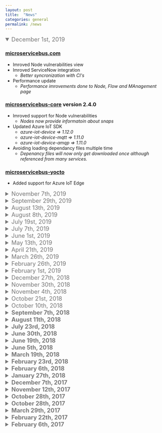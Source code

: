```yaml
---
layout: post
title:  "News"
categories: general
permalink: /news
---
```

<style>
summary{
    font-size: 1.3em;
        color: #777;
}
</style>

<details open><summary markdown="span">December 1st, 2019</summary> 

### [microservicebus.com](https://microservicebus.com)
* Imroved Node vulnerabilities view
* Imroved ServiceNow integration
    * *Better syncronization with CI's*
* Performance update
    * *Performance imrovements done to Node, Flow and MAnagement page*



### [microservicebus-core](https://github.com/axians/microservicebus-core) version 2.4.0
* Imroved support for Node vulnerabilities
    * *Nodes now provide informatoin about snaps*
* Updated Azure IoT SDK
    * *azure-iot-device => 1.12.0*
    * *azure-iot-device-mqtt => 1.11.0*
    * *azure-iot-device-amqp => 1.11.0*
* Avoiding loading dependancy files multiple time
    * *Depenancy files will now only get downloaded once although referenced from many  services.*

### [microservicebus-yocto](https://github.com/axians/microservicebus-yocto) 
* Added support for Azure IoT Edge

</details>

<details ><summary markdown="span">November 7th, 2019</summary> 

### [microservicebus.com](https://microservicebus.com)
* Un-suck IoT campaign
    * *https://microservicebus.com/iotsucks and home page carousel.*
* Added suport for Azure IoT Edge. 
    * *IoT Edge nodes are based on docker and can run cloud modules such as machine learning side-by-side with the microServiceBus node. By moving certain workloads to the edge of the network, your devices spend less time communicating with the cloud, react more quickly to local changes and operate reliably even in extended offline periods.*
* Claim Node
    * *Nodes started without parameters can now be claimed in portal*
* microServiceBus.API 
    * *Restart Node by id*
* Updated price calculator
    * *https://microservicebus.com/pricecalculator*
* Minor UI updates
    * *Some minor graphical updates and fixes has been applied on the Node page.*

* FIXED: Bug with invites not deleted 
* FIXED: Pricecalculator 24/7 prices fixed 
* FIXED: Tag are not saved when cloning stage flow

### [microservicebus-core](https://github.com/axians/microservicebus-core) version 2.4.0
* Added suport for Azure IoT Edge. 
    * *IoT Edge nodes are based on docker and can run cloud modules such as machine learning side-by-side with the microServiceBus node. By moving certain workloads to the edge of the network, your devices spend less time communicating with the cloud, react more quickly to local changes and operate reliably even in extended offline periods.*
* Disable debug after 30 minutes.
    * *Debug console will automaticly be disabled after 30 min.*

* FIXED: Fixed History (TTLCollection)

### [microservicebus-node](https://github.com/axians/microservicebus-node) version 2.0.10
* Updated node.js version
    * *Node.js version 12.11*
* Updated snap version to 2.0.10
    * *Logic for logging in with IMEI is moved to mSB-core*

### [meta-microservicebus-raspberrypi (Yocto)](https://github.com/axians/microservicebus-yocto) version 1.2.0
* Update bundle version as msb-node version now is 2.0.8
* Minor fixes

</details>

<details><summary markdown="span">September 29th, 2019</summary> 

### [microservicebus.com](https://microservicebus.com)

* Added suport for signing in Nodes anonymous. 
    * *Signing in Nodes anonymous, and later claiming the Node in the portal provides an easy provitioning process. visit [microServiceBus.docs](/provitioning-of-nodes) for more information*
* Integration with Fiware
    * *microServiceBus.com can now be integrated with Fiware Orion Context Broker to store and update entities from meters and sensors in the field. For more information about Fiware, visit https://www.fiware.org* 
* microServiceBus.API 
    * *More Flow API's for browsing Flows and Services*
* Move Nodes to other Organizations
    * *This feature no longer require the node to be online*
* Minor UI updates
    * *Some minor graphical updates and fixes has been applied on the Node page.*


### [microservicebus-core](https://github.com/axians/microservicebus-core) version 2.2.0
* Added suport for signing in Nodes anonymous. 
    * *Signing in Nodes anonymous, and later claiming the Node in the portal provides an easy provitioning process.*

* FIXED: dependencies marked with vulnerabilities 
* FIXED: Vulnerabilities scan for Snap Nodes

### [microservicebus-node](https://github.com/axians/microservicebus-node) version 2.0.10
* Updated node.js version
    * *Node.js version 12.11*
* Updated snap version to 2.0.10
    * *Logic for logging in with IMEI is moved to mSB-core*

### [meta-microservicebus-raspberrypi (Yocto)](https://github.com/axians/microservicebus-yocto) version 1.2.0
* Update bundle version as msb-node version now is 2.0.8
* Minor fixes

</details>

<details ><summary markdown="span">August 13th, 2019</summary> 

### [microservicebus.com](https://microservicebus.com)

* Updated Audit log
    * *Added Node description and fixed audit logs for snap*

* FIXED: Log file list
    * *List of log files at the Nodes page is now sorted correctly*


### [microservicebus-core](https://github.com/axians/microservicebus-core) version 2.1.0
* Add aggregated exception interval
    * Users can now set how often exceptions of same type get sent to tracking
* Added refreshSnap
    * *Refresh Snap is called from the portal or API*
* FIXED: dependencies marked with vulnerabilities 
* FIXED: Vulnerabilities scan for Snap Nodes

</details>

<details><summary markdown="span">August 8th, 2019</summary> 

### [microservicebus.com](https://microservicebus.com)

* Manage Incident policies
    * *Incident policies is part of Device Management and allow you to take actions on exceptions and alerts, such as when Nodes comes of line or custom alerts. For more info visit [docs.microservicebus.com](https://docsmicroservicebus.com/working-with-incident-policies)*
* 'SLA' (Service Level Agreement) information and 'Cost Center' now available at '/api/organizations' API.
    * *For more info visit [Swagger docs](https://microservicebus.com/swagger)*
* Update Snaps
    * *Snaps (Ubuntu) can now be updated using the Manage device environment dialog. For more info visit [docs.microservicebus.com](https://docsmicroservicebus.com/managing-firmware-and-device)*
* Run scripts
    * *Patch scripts can be remotely executed on Nodes using the Manage device environment dialog. For more info visit [docs.microservicebus.com](https://docsmicroservicebus.com/managing-firmware-and-device)*

</details>

<details><summary markdown="span">July 19st, 2019</summary> 

### [microservicebus.com](https://microservicebus.com)

* Manage firmware
    * *Firmware can now be managed through a special dialog on the Nodes page.*
* Mark partition
    * *You are now able to mark which partition to be active*

### [microservicebus-core](https://github.com/axians/microservicebus-core) version 2.0.90
* Updated Azure device SDK
    * *Updated azure-iot-sdk-node => 1.10.0*
* Update yocto firmware image
    * *Improved error handling*
* Enabled Mark partition
</details>

<details><summary markdown="span">July 7th, 2019</summary> 

### [microservicebus.com](https://microservicebus.com)

* Vulnerabilities viewer
    * *Vulnerabilities from all nodes are presented in one view, grouped by severity*
* Added CostCenter and SLA
    * *CostCenter and SLA has been added to Organization and Nodes*
* Usage API
    * *Added /api/organizations/usage to give insight to billing.*
* Price calculator
    * *To provide a better cost estimate including portal, device management and sim-cards*
* FIXED: Avoid sending empty grants grants to mSB-dam 
* FIXED: Japser provisioning
* FIXED: Github integration 
 
### [microservicebus-core](https://github.com/axians/microservicebus-core) version 2.0.80
* Updated snapcraft version
    * *Added tpm plug*
* Updated dependancies
* FIXED: vulnerabilities for Security Alerts on tar package

### [microservicebus-node](https://github.com/axians/microservicebus-node) version 2.0.7
* Vulnerabilities Scan
    * *A Vulnerability scan is performed daily and submitted to the portal*
* FIXED: Changes to Node policies should be applied immediately 
* Minor bug fixes
</details>

<details ><summary markdown="span">June 1st, 2019</summary> 

### [microservicebus.com](https://microservicebus.com)

* Clone Flow - handle target environment
    * *Optionally bind version of services*
* Add validation of HMAC signature in JasperNotification API.
    * *Incoming requests from Cisco Jasper are now validated using HMAC signature.*
* Preparation for support for new IoT Providers
    * *Plan is to support Oracle Cloud and FiWare*
* User documentation
    * *More updated user documentation on [docs.microservicebus.com](https://docs.microservicebus.com)*
 

### [microservicebus-core](https://github.com/axians/microservicebus-core) version 2.0.70
* Do retries when downloading service files
   * *To prevent failures while downloading scripts and services*
* Increased the retry interval when signing in using imei
    * *Preventing unnecessary restart of service*
* Updated AWS SDK => 2.2.1
* Azure IoT SDK stability improvements.
* FIXED: Unable to download new firmware due to full disk
   * *Clean firmware directory before downloading new image*
* FIXED: Unable to download syslogs
   * *Improved error handling for uploading syslogs + updated dbus interface*
* Support for compression
   * *Built-in support for compression of messages*
* Minor bug fixes
</details>

<details ><summary markdown="span">May 13th, 2019</summary> 

### [microservicebus.com](https://microservicebus.com)

* Integrate external ticketing system (ServiceNow)
   * *Users can now throw their own custom exceptions to ServiceNow*
* Updated all help links
   * *Linked all help pages to docs.microservicebus.com*
* Manage state from Node page
   * *Users can now set Nodes in Normal-, Maintenance- and Test mode *
* Only accept accepted pull requests
   * *When using git integration, PR's are only completed when accepted*
* Updated microServiceBus.API
   * *Update API to include FindById (ICCID, IMEI or hostname)*
* Improved error handling in Node Sign-in
   * *Making it easier to find issues related to Sign-in*
* Use Shared Secret to validate inbound calls from Jasper
   * *Shared secrets can now be used to validate inbound calls from Cisco Jasper*
* Clone Flow itinerary
   * *Users are now able to clone Flows while mapping Node names and tags*
* Download Syslog from portal
    * Users can now download syslogs from the Nodes page

</details>

<details><summary markdown="span">April 21th, 2019</summary> 

### [microservicebus.com](https://microservicebus.com)

* Maintenance and Test mode on *Nodes*
   * *Nodes can now be set in Maintenance to prevent alarms*
* Simplified authentication for Site Verification
   * *Nodes now has to be set to TEST MODE before accepting tests to run*
* Toggle Comment and file name in script window
   * *Mark text in script editor and toggle commenting the text using CTRL+/*
* Only accept accepted pull requests
   * *When using git integration, PR's are only completed when accepted*
* Stay on scripts page when switching organization
   * *Same behavior as for Nodes and Flows*
* Improved error handling in Node Sign-in
   * *Making it easier to find issues related to Sign-in*
* Use Shared Secret to validate inbound calls from Jasper
   * *Shared secrets can now be used to validate inbound calls from Cisco Jasper*
* Added QR code to test scripts
   * *Upon saving a Test Script, a QR code is presented for easier exposing the test*


### [microservicebus-core](https://github.com/axians/microservicebus-node) version 2.0.50
* Maintenance and Test mode on *Nodes*
   * *Nodes can now be set in Maintenance to prevent alarms*
* Added dbus IsActive endpoint
   * *Enabling external applications and services to check on status for mSB-core*
* More portal notifications
   * *Nodes are now notifying on firmware updates*
* Support for compression
   * *Built-in support for compression of messages*
* Minor bug fixes

</details>

<details><summary markdown="span">March 26th, 2019</summary> 

### [microservicebus.com](https://microservicebus.com)

* Improved tracking and monitoring
   * *Better and faster tracking and integration with ServiceNow*
* Manage Incident Policies allowing organizations to add custom incidents
   * *Users are now able to set up custom incidents which will be escalated to ServiceNow*
* Site verification app
   * *The site verification app can be used to run custom unit tests on Nodes at runtime*
* Added QR code to test scripts
   * *QR-code for faster access to the site verification app*
* Download and view syslogs from portal
   * *Users are now able to initiate, download and view syslogs from Nodes*
* Trigger firmware update from action menu
   * *Before this release, firmware updates could only be initiated from the API*
* Delete firmware image
   * *Users can now remove firmware images from the Node page*
* “Remove me” from organization and email tooltip of users
   * *Users can now remove themselfs from organizations*


### [microservicebus-core](https://github.com/axians/microservicebus-node) version 2.0.27
* Update Yocto firmware works with version and platform
   * *This prevents images to be downloaded installed if the device is already using the latest version*
* Site verification scripts
   * *Allowing the execution of unit tests to be executed on the Node. These scripts can be used to verify installation setup.*
* Updated Azure device SDK to 1.9.4
   * *Nodes are now being notified on disconnect*
* Support for compression
   * *Built-in support for compression of messages*
* Minor bug fixes

</details>

<details>
<summary markdown="span">February 26th, 2019</summary>

### [microServiceBus.com](https://microservicebus.com)
* Serverside performance improvements
   * *Mainly focusing on Node sign in*
* On-site test scripts
   * *Providing capabilities to let site technitians running unit test on-site to verify installation*

### [microservicebus-core](https://github.com/axians/microservicebus-node) version 2.0.14
* Enable remote unit testing
   * *To support On-site test scripts (see microServiceBus.com)
* Improved support for Yocto
   * *Extract platform and version from Yocto bundle*
* Updated Azure SDK => 1.9.3

### [microservicebus-dam](https://github.com/axians/microservicebus-dam) version 2.0.1
* Extended to support Yocto
   * *Corrected bug where DAM only worked in snap env*.


</details>




<details>
<summary markdown="span">February 1st, 2019
</summary>


### [microServiceBus.com](https://microservicebus.com)
* UI performance improvements
   * *Improvments of how scripts and styles are loaded*
* Managing ssh user account and keys
  * *Improve UX*
* Visualization of environment status
   * *Improved visualization of environment with all networks and serialport*
* Show device state (Azure- & AWS IoT hub) on Node property
   * *Users can now view and edit device twin/shadow directly in the portal*
* Updating code snippet colleciton to include new features
   * *Added snippets for **GetCurrentState**, **GetLocalTime** and **GetInstanceOf***
* FIXED: Closing flow window by clicking on the upper right corner botton doesn't work

### [microservicebus-core](https://github.com/axians/microservicebus-node) version 2.0.1
* TTLCollection available from services
   * *TTLCollection to support adding unique items*
* Add all networks and serialports to requested Environment
   * *see microServiceBus.com*
 

</details>
   
   



<details>
<summary markdown="span">December 27th, 2018
</summary>

### [microServiceBus.com](https://microservicebus.com)
* Lock microservicebus-core version on Organization
* Lock microservicebus-core version on Node
* Lock script/service version in Flow
* CTRL+S/Cmd-S short key for saving scripts
* Updated support for binary messages
* AZUREDEBUG option
* Save last latest command using CTRL+R
* Added functionality to move node between organizations
* API to apply Node template to existing nodes
* Send invites to multiple people
* Azure SDK 1.8
* TTLCollection built in to microservice.js
* FIXED: Resize “View source” window
* FIXED: Remove services from flow

### [microservicebus-node](https://github.com/axians/microservicebus-node) version 2.0.0
* Lock microservicebus-core version 

### [microservicebus-core](https://github.com/axians/microservicebus-core) version 2.0.1
* microservicebus-core is now running the latest version of Azure Device SDK, fixing issues where messages did not get delivered properly
* Updated support for binary messages

### [microservicebus-dam](https://github.com/axians/microservicebus-dam) version 1.0.0
* Manage SSH keys in portal
* microservicebus-dam snap/daemon
* Grant access to Node

### [mSB-yocto](https://github.com/axians/microservicebus-yocto) version 1.0.0
* microservicebus-node Yocto layer
* Upload firmware
* Firmware updates using RAUC (bootloader interface)
* Trigger “Update firmware” from mSB.API


</details>



<details>
<summary markdown="span"> November 30th, 2018
</summary>

### [microServiceBus.com](https://microservicebus.com)
* Grant individual logon privilages (mSb.dam)
* Lock organization to microservicebus-core version preventing forced updates
* Support for locking Flows to script/service version
* Added CTRL+S/Cmd-S short key for saving scripts
* FIXED: "Fetch from repo" working kind of funky

### [microservicebus-node](https://github.com/axians/microservicebus-node) version 1.0.27
* Support for *Device Access Manager* (mSb.dam)
* Support for custom repos of microservicebus-core and microservicebus-node
* Lock organization to microservicebus-core version preventing forced 
* Updated snap

### [microservicebus-core](https://github.com/axians/microservicebus-core) version 1.2.52
* Support for *Device Access Manager* (mSb.dam)
* Lock organization to microservicebus-core version preventing forced 
* Support for locking Flows to script/service version
* FIXED: RECONNECTING loop

### [microservicebus-dam](https://github.com/axians/microservicebus-dam) version 1.0.0
* Support for *Device Access Manager*
* Updated snap


</details>



<details>
<summary markdown="span"> November 4th, 2018
</summary> 


### [microServiceBus.com](https://microservicebus.com)
* Improve error message for Github permission error
* Added funtionality to move node between organizations
* (Yocto) Download firmware metadata
* Add under general properties in itinerary designer the service organisation location.
* FIXED: Can't right click on the service in the itinerary designer

### [microservicebus-core](https://github.com/axians/microservicebus-core) (1.2.40)
* (Yocto) nodejs RAUC D-Bus integration
* FIXED: Message context lost on SubmitResponsemessage
* FIXED: First microservicebus-core-install, with very slow connection, gets stuck (waited 30 min) #551


</details>



<details>
<summary markdown="span"> October 21st, 2018 
</summary> 


### [microServiceBus.com](https://microservicebus.com)
* Remove single whitelist entry + add confirmation to Clear list #532
* API to apply Node template to existing nodes #545
* Send invites to multiple people #553
* Enable / Disable node with CTRL+R creates multiple services on node #535

* FIXED: Changes not saved in script window if you don't close window between saves #531
* FIXED: Node keys are not renewed when changing IoT Hub provider
* FIXED: Performance improvements for handling signIn & creation of nodes. #529
* Opened in axians/microServiceBus.com


</details>



<details>
<summary markdown="span"> October 10th, 2018
</summary> <b>


### [microServiceBus.com](https://microservicebus.com)
* Remove single whitlist entry
* Enable/Disable nodes using CTRL+R
* Upload Yocto firmware image
* Download Yocto firmware image API
* Performance improvements
* Apply node templates to nodes using API
* FIXED: Cut long Flow names in list

### [microservicebus-core](https://github.com/axians/microservicebus-core) (1.2.31)
* Fixed issue restarting COM upon State gets updated


</details>



<details>

<summary markdown="span"> September 7th, 2018
</summary> 


### [microServiceBus.com](https://microservicebus.com)
* Show diff on Audit log
* (Node API) Updated (start, stop, enable) to use PUT verb
* (Node API) Creating a node returns the object
* VSTS integration to trigger on Pull Requests
* Show Script window from *Services* in *Flow*
* FIXED: duplicate services started when mltiple tags were used
* FIXED: Node name textbox should be read-only
* FIXED: createNodeFromMacAddress should not require authorization
* FIXED: Ctrl+R does not work in all pages

### [microservicebus-core](https://github.com/axians/microservicebus-core) (1.2.18)
* FIXED: Changed state should trigger all "Receive State" services

### [microservicebus-node](https://github.com/axians/microservicebus-node) (1.0.26)
* Add timeout to ensure installation of core does not hang
* Updated snap version to 1.26


</details>



<details>

<summary markdown="span"> August 11th, 2018
</summary> 


### [microServiceBus.com](https://microservicebus.com)
* Enabled *Node templates* when *Nodes* are created using Cisco Jasper integration
* Impoved Search on *Node* page 
* Added more trace events from *Nodes*
* Added "Copy machine name" to serial no
* Updated Jasper API not to depend on IMEI
* Added back audit log to history
* Added more Cisco Jasper information
* Added "Go to source script" from *Flow*
* Enable annotation for scripts (for Git commits)
* FIXED: Tags should not be case insensative
* FIXED: bug when creating nodes thorugh Jasper for the first time (no nodes exists)
* FIXED: Console not working on Edge


</details>



<details>

<summary markdown="span"> July 23rd, 2018
</summary>


### [microServiceBus.com](https://microservicebus.com)
* Added policys for Nodes.
    * Now you can set policy for nodes, you can change disconnect, reconnect and offline mode actions.
* Added node templates.
    * When creating new nodes you can choose to create them from a template with specific settings. Managing bulk creation of nodes just became easy.
* Updated API.
    * New features: Enable, Disable and Restart nodes
* Format JSON in debug console.
* Give organization ownership to Co-Admin
    * Now possible to give owner access to a Co-Admin in your organization.
* Improved node properties page.
* FIXED: Oranization delete page shows right information
 
### [microservicebus-core](https://github.com/axians/microservicebus-core)
* Implement policys. (disconnect, reconnect, offline mode)


</details>



<details>
<summary markdown="span"> June 30th, 2018
</summary> 


### [microServiceBus.com](https://microservicebus.com)
*  New Swagger based API
    * For integration with LOB system for managing your Nodes. This API will be extended for many more options in the future. 
*  Format JSON messages in console 
    * When ourputting JSON in the Debug output, you can optionally have it formated.

*  FIXED: Resizing Flow designer now works
 
### [microservicebus-core](https://github.com/axians/microservicebus-core)
*  Many more events persisted to History
*  Removed redundant packages that were part of [microservicebus-core](https://github.com/axians/microservicebus-node)
*  Disable IoT Hob connection on disabling the node.


</details>



<details>

<summary markdown="span"> June 19th, 2018
</summary> 


### [microServiceBus.com](https://microservicebus.com)
*  Saving a flow with a node-attribute set to a non-existing node in a service silently gets created
    * This behavior has now changed, and you can optionally save your *Flow* without creating the nodes
*  Auto-complete tags when writing '#' in nodes fields
    * When selecting a *Node* in the *Flow* designer, you can now select from a list of both Nodes and Tags

*  FIXED: Flow's are disabled by default 
    * Flows are nolonger disabled after saving

*  FIXED: Login redirect fires to quickly and doesn't let users edit login
    * Users that once looged in using ADFS were not able to change login

*  FIXED: Tags not working for Inbound State Services

### [microservicebus-core](https://github.com/axians/microservicebus-core)
*  Get and instance of another service from code within the same Flow
Services normaly interact through the *Service* connectors in the *Flow* diagram. But sometimes a service can only exist once, such as for accessing a serial port. In such cases you can get an instance of a specific service using:
```javascript
var srv = this.GetInstanceOf('mbuService');
srv.Process(msg, context); // or any other method
```
*  FIXED: Tags not working for Inbound State Services


</details>



<details>
<summary markdown="span"> June 5th, 2018
</summary>


### [microServiceBus.com](https://microservicebus.com)
*  New beautiful background image
[Rickard Lundqvist](https://www.instagram.com/photobyrickard/) taken this beutiful picture of Nybrokajen in Stockholm.
*  Provide Node shutdown option from portal
Nodes can now be shutdown from the [microServiceBus.com](https://microservicebus.com) portal
*  Enabled remote debug using Chrome Dev Tools
Earlier version of remote debugger has been removed and changed to Chrome Dev Tools
*  Audit log
Audit log has been made available for **Organization**, **Nodes** and **Services & Files**
*  Show full name of user
User name is now shown in the upper right corner rather than the email address
*  Script formating
You can now format scripts in the Script Editor
*  Added Privacy information
Making sure everyone understands we don't sell or use their data
*  Dell Edge 3001 Temp and humidity service
Service for the built-in sensor in Dell Edge 3001
*  Automaicly set the name of script files
Setting the name of the Service will automaticly set the name of the file in camel case.
*  Prevent Unauthenticated SignalR calls from nodes
All calls from Nodes are authenticated directly on connection rather than only using SignIn method.

*  FIXED: Disable Flow doesn't work
*  FIXED: Change "Reset" to "Wipe" on Node Action menu
*  FIXED: Don't create nodes from typing a name of a node that doesn't exist in a flow
*  FIXED: Unit tests not working
All unit tests have been refactored and moved to travis

### [microservicebus-core](https://github.com/axians/microservicebus-node)
*  GetInstanceOf method on Services
Get an instance of an other service in the same flow using a simple method call.
# Apr 22nd, 2018
### [microServiceBus.com](https://microservicebus.com)
*  New beautiful background image
[Håkan Garnefält](https://www.instagram.com/haawks/) has been kind enough to share his spring picture of Stockholm by the sea.
*  Audit log for Flows, Nodes, Organization and Scripts  
Users can access the audit log through a number of views in the portal. 
*  Full integration with Visual Studio Team Services
You can now manage your scripts and services in VSTS and push your changes to microServiceBus.com
*  Node API
External applications such as ServiceNow, can now interact with Nodes using the API
*  Download all scripts
You can now download all script files from the [Scripts page](https://microservicebus.com/Files). This feature can come handy when migrating to VSTS or GitHub.
*  Mobile console
The *Console has been extended to the mobile view

*  **FIX:** GitHub integration issues has been resolved
*  **FIX:** Default organizations is stored in session
*  **FIX:** Organizations can now change names
### [microservicebus-core](https://github.com/axians/microservicebus-node)
*  Set environment parameter at startup
*node start* now accepts **--env** such as:
```
node start -c ASDGJ -n myNode -env myorg.microservicebus.com
``` 


</details>



<details>
<summary markdown="span"> March 19th, 2018
</summary>


### [microServiceBus.com](https://microservicebus.com)
*  History log of all successful and failed transmitted messages along with related events.
From the [Node page](https://microservicebus.com/Nodes) users can now access last weeks event *Action* drop-down menu. This will provide good insight of everything happening on the node.

*  Highlighting in Console
Along with filtering users are now able to highlight events of interest. 

*  Enable console for mobile users
The *console* page was earlier hidden for mobile users as it didn't render well for smaller screens. 
*  GitHub integration
You can now synchronize **Scripts** in your *microServiceBus.com* organization with your gitHub Repo! Just follow this simple guide to [Integreate with GitHub](https://microservicebus.com/wiki/View/1046).

* Fixes:
    * Persist selected organization as default.
    * Forgot password page is now aligned with graphical profile.

### [microservicebus-core](https://github.com/axians/microservicebus-core) (1.1.40)
*  History log of all successful and failed transmitted messages.
Information about every message or event sent from the node is stored in the ./history directory and is saved for a week but limited to 10K. 
Apart from information about transmitted messages, actions such as connected and disconnected is also stored.

Aggregations of this information can be accessed from the portal.

*  Azure device sdk (azure-iot-device-*) has been updated to 1.4.0.
1.4.0 comes with many updates and improvements for handling re-connect and persistence of messages. 
 
*  Allow 'node restore' with parameter specifying customer's (private) environment uri.
When starting up the node for the first time you can now use **-env** to specify private or self hosted hubs:
```
node start -c XXXXX -n YYYYYY [-env xxx.microservicebus.com] [--beta]
``` 

### [microservicebus-core](https://github.com/axians/microservicebus-node) (1.0.15)
*  Allow 'node restore' with parameter specifying customer's (private) environment uri.
When restoring the node you can now use **-env** to specify private or self hosted hubs:
```
node restore -env xxx.microservicebus.com // Requires update of microservicebus-node
```


</details> 



<details>
<summary markdown="span"> February 23rd, 2018
</summary>


### [microservicebus-core](https://github.com/axians/microservicebus-core) (1.1.3)
*  Always persist messages on *Node* 
By setting the retention period on the *Node* greater than 
"0", all outgoing event and messages are persisted on the device until the retention period is exceeded or the available storage is less than 25%. 

*  Fixes:
    * Fixed: Improved persistence when offline 

### [microServiceBus.com](https://microservicebus.com)
*  Resend messages from *Node*
    * On the **Node** page of the *microServiceBus.com* portal you are now able to resend messages persisted on the device.

*  GitHub integration
    * You can now synchronize **Scripts** in your *microServiceBus.com* organization with your gitHub Repo! Just follow this simple guide to [Integreate with GitHub](https://microservicebus.com/wiki/View/1046).
*  Fixes:
    * Fixed: Reload organizations after accepted invite 
    * Fixed: Logging in using GitHub should now work again
    * Fixed: Nodes keep restarting when flows are disabled
    * Fixed: Loading animation for node status never finish
    * Fixed: Nodes keep restarting when flows are disabled
    * Fixed: Prevent none-Administrators from creating organizations for self- and private hosted sites
    * Fixed: Extend session variable timeout from 2h to 24h
    * Fixed: **ccp** type services won't drag 'n drop


</details>



<details>
<summary markdown="span"> February 6th, 2018
</summary>


### [microServiceBus.com](https://microservicebus.com)
*  Change org should stay on page
    * When changing organization it's annoying having to navigate back to the same page...

*  FIXED: Move static SignalR list to Redis
    * Major update in relation to Device Management communication to make it more stable.
*  FIXED: Empty itineraries causes flow list to fail 


</details>



<details>
<summary markdown="span"> January 27th, 2018
</summary>


### [microServiceBus.com](https://microservicebus.com)

*  New design on homepage
    * Winter is comming...

*  Toggle enable and disable on flow
    * You can now enalble or disable all services running in the flow from the [Flow page](https://microservicebus.com/flow).

*  Filter in console
    * Filter the output in the [Debug console](https://microservicebus.com/console)

*  Scroll to end in console
    * Stay updated with latest output in the [Debug console](https://microservicebus.com/console)

*  WIKI pages
    * Help pages are replaced with markdown [WIKI pages](https://microservicebus.com/wiki). All help will be updated.

*  FIXED: Confirmation email page is links to missing image
*  FIXED: Copy script from [Script page](https://microservicebus.com/files)

### [microservicebus-core](https://github.com/axians/microservicebus-core) (1.0.70)

*  Implement retry policy "NoRetry" for Azure IoT.

*  Migrated to 1.3.0 of for Azure device SDK.

## mSB.mbed

*  Build service script for UBLOX_EVK_ODIN_W2


</details>



<details>
<summary markdown="span"> December 7th, 2017 
</summary>


### [microServiceBus.com](https://microservicebus.com)

* Updated Jasper API
    * Updated API allows for Jasper to notify when devices comes offline
* Added Map
    * Nodes with location settings get visible on map (node page)
* Added OAuth token authentication to all API's
    * Tokens can get generated from account page
* Exceptions API - Created
    * The Exception api allows for registing external exceptions
* Enabled location updates
    * Nodes can now register location
* Added Agreement & ServiceTypes
    * Axians only
* Add funcionality to export script and properties
    * Export scriptss and services from one organization to another
* API for checking if node is online (ServiceNow)
    * Allowing ServiceNow to call to check if node is offline
* Add description mandatory dialog when creating a new script from scratch


</details>



<details>
<summary markdown="span"> November 12th, 2017
</summary>


### [microServiceBus.com](https://microservicebus.com)

*  New design
    * We hope you enjoy our new darker theme. In the future we'll add support for selecting your favorite theme
*  Device IoT Hub protocol
    * You are now able to change the device protocol. This only affects Azure IoT hubs as they support AMQP, AMQP-WS, MQTT, MQTT-WS and REST
*  FIXED: Minor UI fixes


</details>



<details>
<summary markdown="span"> October 28th, 2017
</summary> 


### [microServiceBus.com](https://microservicebus.com)

* Scheduled updates
    * Enterprise customers will be able to schedule updates, patching and other actions through the portal
* Node state
    * State of node (network. os, env npm list etc) is now available from Node page
* Resetting nodes
    * microservicebus-core is now removed upon resetting the node
* Jasper consumption data
    * SIM card consumption and status is now provided through the Node page
* FIXED: Services must now have unique names
* FIXED: Track exceptions


</details>



<details>
<summary markdown="span"> October 28th, 2017
</summary>


### [microservicebus-core](https://github.com/axians/microservicebus-core)

* New version of microServiceBus.core (1.0.20)
* Persisting limit
    * Only 1000 msg will be persisted to prevent filling disk space
* Sys logs (linux only)
    * Sys logs can be requested from the node page
* FIXED: Messages are no longer routed to disabled services


</details>



<details>
<summary markdown="span"> March 29th, 2017
</summary>


*  Scheduled updates (Beta)
    * Enterprise customers will be able to schedule updates, patching and other actions through the portal
*  New version of microServiceBus.node (2.0.19)
    * Updates to support scheduled updates
    * Fixed stability issues
    * Updated tests
*  New version of microServiceBus.core (1.0.25)
    * Changed default Azure IoT protocol to MQTT-WS
    * Fixed signin issues for AWS IoT
    * ixed issue with debug = true, not reconnecting


</details>



<details>
<summary markdown="span"> February 22th, 2017
</summary>


* Support for Amazon AWS IoT
    * Alongside Azure IoT we now support Amazon AWS IoT Hub. All features available for Azure are available for AWS as well.
    * Check out [Choose IoT provider](https://microservicebus.com/Posts/View/1022) for more information.
* Desired state
    * Desired state is a useful feature which has been available for AWS from the early beginning (_Shadows_). This has now also been implemented in Azure IoT, and is referred to as _Device-Twin._
    * we’ve added several _Services_ to the Flow toolbox to support _Desired State_ features, both to set state, and to read state.
* Notifications
    * Users will now be notified of updates and news using Notifications popups.
* Restart all nodes
    * On the Node page, users can choose to update/restart all online nodes.
* Paging list of nodes
    * With many nodes, it’s easier to use paging to quicker select and manage your nodes.


</details>



<details>
<summary markdown="span"> February 6th, 2017
</summary>


*  Tags
    * On the details page for each node, there is now a _Tags_ field. This is a field where you can provide a comma-separated list of tags. These _Tags_ can later be used in the Node setting of Inbound Services of _Flows_. This way you can configure many nodes through one single _Service_. To use _Tags_ in Services, simply use #[TAG], Eg. #building3.
*  ServiceNow integration
    * microServiceBus.com is now fully integrated with [ServiceNow](https://www.servicenow.com/), and can escalate issues and abnormalities to ServiceNow. This is an enterprise feature, and is not available for the trial edition.
*  Whitelist
    * By uploading a whitelist (Node page) containing MAC addresses and node settings, nodes can sign in using simply a “-w” flag. Eg. node start -w
    * If the “-w” flag is used, the node will provide its MAC address when making its initial call to microServiceBus.com. If the MAC address is registered, the node will be provided all other settings and continue.
*  Remote debugging
    * This feature enables you to set breakpoints and remotely control the scripts and services running on the node. Check out [Debug your nodes](https://microservicebus.com/Posts/View/1021) for more information
*  Remote Restart and Reboot
    * From the Node page your are now given a set of _Actions_ to control your node. The _Reboot_ option will re-start your node, but requires the process to run with enough privileges. The _Restart_ option restarts the Core process and will download any updated packages.
    

</details>
